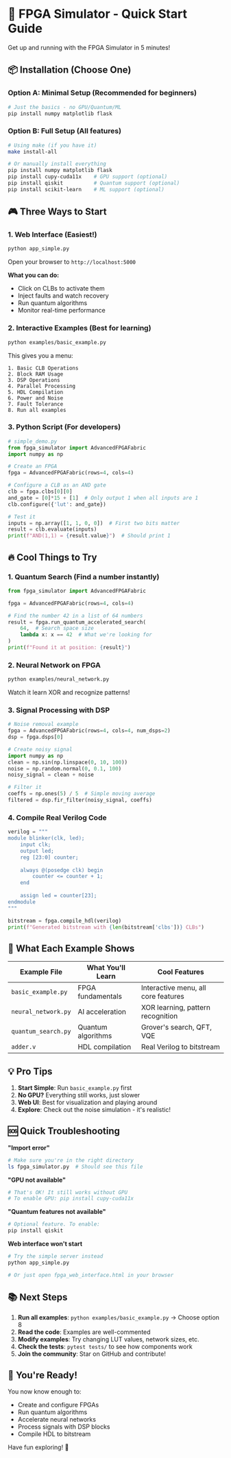 # 🚀 FPGA Simulator - Quick Start Guide

Get up and running with the FPGA Simulator in 5 minutes!

## 📦 Installation (Choose One)

### Option A: Minimal Setup (Recommended for beginners)
```bash
# Just the basics - no GPU/Quantum/ML
pip install numpy matplotlib flask
```

### Option B: Full Setup (All features)
```bash
# Using make (if you have it)
make install-all

# Or manually install everything
pip install numpy matplotlib flask
pip install cupy-cuda11x    # GPU support (optional)
pip install qiskit          # Quantum support (optional)
pip install scikit-learn    # ML support (optional)
```

## 🎮 Three Ways to Start

### 1. Web Interface (Easiest!)
```bash
python app_simple.py
```
Open your browser to `http://localhost:5000`

**What you can do:**
- Click on CLBs to activate them
- Inject faults and watch recovery
- Run quantum algorithms
- Monitor real-time performance

### 2. Interactive Examples (Best for learning)
```bash
python examples/basic_example.py
```

This gives you a menu:
```
1. Basic CLB Operations
2. Block RAM Usage
3. DSP Operations
4. Parallel Processing
5. HDL Compilation
6. Power and Noise
7. Fault Tolerance
8. Run all examples
```

### 3. Python Script (For developers)
```python
# simple_demo.py
from fpga_simulator import AdvancedFPGAFabric
import numpy as np

# Create an FPGA
fpga = AdvancedFPGAFabric(rows=4, cols=4)

# Configure a CLB as an AND gate
clb = fpga.clbs[0][0]
and_gate = [0]*15 + [1]  # Only output 1 when all inputs are 1
clb.configure({'lut': and_gate})

# Test it
inputs = np.array([1, 1, 0, 0])  # First two bits matter
result = clb.evaluate(inputs)
print(f"AND(1,1) = {result.value}")  # Should print 1
```

## 🔥 Cool Things to Try

### 1. Quantum Search (Find a number instantly)
```python
from fpga_simulator import AdvancedFPGAFabric

fpga = AdvancedFPGAFabric(rows=4, cols=4)

# Find the number 42 in a list of 64 numbers
result = fpga.run_quantum_accelerated_search(
    64,  # Search space size
    lambda x: x == 42  # What we're looking for
)
print(f"Found it at position: {result}")
```

### 2. Neural Network on FPGA
```bash
python examples/neural_network.py
```
Watch it learn XOR and recognize patterns!

### 3. Signal Processing with DSP
```python
# Noise removal example
fpga = AdvancedFPGAFabric(rows=4, cols=4, num_dsps=2)
dsp = fpga.dsps[0]

# Create noisy signal
import numpy as np
clean = np.sin(np.linspace(0, 10, 100))
noise = np.random.normal(0, 0.1, 100)
noisy_signal = clean + noise

# Filter it
coeffs = np.ones(5) / 5  # Simple moving average
filtered = dsp.fir_filter(noisy_signal, coeffs)
```

### 4. Compile Real Verilog Code
```python
verilog = """
module blinker(clk, led);
    input clk;
    output led;
    reg [23:0] counter;
    
    always @(posedge clk) begin
        counter <= counter + 1;
    end
    
    assign led = counter[23];
endmodule
"""

bitstream = fpga.compile_hdl(verilog)
print(f"Generated bitstream with {len(bitstream['clbs'])} CLBs")
```

## 🎯 What Each Example Shows

| Example File | What You'll Learn | Cool Features |
|-------------|-------------------|---------------|
| `basic_example.py` | FPGA fundamentals | Interactive menu, all core features |
| `neural_network.py` | AI acceleration | XOR learning, pattern recognition |
| `quantum_search.py` | Quantum algorithms | Grover's search, QFT, VQE |
| `adder.v` | HDL compilation | Real Verilog to bitstream |

## 💡 Pro Tips

1. **Start Simple**: Run `basic_example.py` first
2. **No GPU?** Everything still works, just slower
3. **Web UI**: Best for visualization and playing around
4. **Explore**: Check out the noise simulation - it's realistic!

## 🆘 Quick Troubleshooting

**"Import error"**
```bash
# Make sure you're in the right directory
ls fpga_simulator.py  # Should see this file
```

**"GPU not available"**
```bash
# That's OK! It still works without GPU
# To enable GPU: pip install cupy-cuda11x
```

**"Quantum features not available"**
```bash
# Optional feature. To enable:
pip install qiskit
```

**Web interface won't start**
```bash
# Try the simple server instead
python app_simple.py

# Or just open fpga_web_interface.html in your browser
```

## 📚 Next Steps

1. **Run all examples**: `python examples/basic_example.py` → Choose option 8
2. **Read the code**: Examples are well-commented
3. **Modify examples**: Try changing LUT values, network sizes, etc.
4. **Check the tests**: `pytest tests/` to see how components work
5. **Join the community**: Star on GitHub and contribute!

## 🎉 You're Ready!

You now know enough to:
- Create and configure FPGAs
- Run quantum algorithms
- Accelerate neural networks
- Process signals with DSP blocks
- Compile HDL to bitstream

Have fun exploring! 🚀